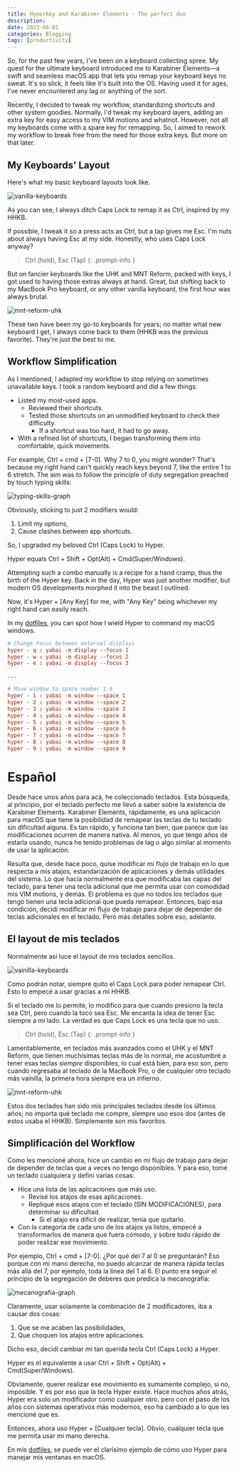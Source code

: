 ```yaml
---
title: Hyperkey and Karabiner Elements - The perfect duo
description: 
date: 2023-04-01
categories: Blogging
tags: [productivity]
---
```


So, for the past few years, I've been on a keyboard collecting spree. My quest for the ultimate keyboard introduced me to Karabiner Elements—a swift and seamless macOS app that lets you remap your keyboard keys no sweat. It's so slick, it feels like it's built into the OS. Having used it for ages, I've never encountered any lag or anything of the sort.

Recently, I decided to tweak my workflow, standardizing shortcuts and other system goodies. Normally, I'd tweak my keyboard layers, adding an extra key for easy access to my VIM motions and whatnot. However, not all my keyboards come with a spare key for remapping. So, I aimed to rework my workflow to break free from the need for those extra keys. But more on that later.

## My Keyboards' Layout

Here's what my basic keyboard layouts look like.

![vanilla-keyboards](/assets/img/2024-04-01-19.06.png)

As you can see, I always ditch Caps Lock to remap it as Ctrl, inspired by my HHKB.

If possible, I tweak it so a press acts as Ctrl, but a tap gives me Esc. I'm nuts about always having Esc at my side. Honestly, who uses Caps Lock anyway?

> Ctrl (hold), Esc (Tap)
{: .prompt-info }

But on fancier keyboards like the UHK and MNT Reform, packed with keys, I got used to having those extras always at hand. Great, but shifting back to my MacBook Pro keyboard, or any other vanilla keyboard, the first hour was always brutal.

![mnt-reform-uhk](/assets/img/2024-04-01-19.24.png)

These two have been my go-to keyboards for years; no matter what new keyboard I get, I always come back to them (HHKB was the previous favorite). They're just the best to me.

## Workflow Simplification

As I mentioned, I adapted my workflow to stop relying on sometimes unavailable keys. I took a random keyboard and did a few things:

-   Listed my most-used apps.
    - Reviewed their shortcuts.
    - Tested those shortcuts on an unmodified keyboard to check their difficulty.
        - If a shortcut was too hard, it had to go away.
-   With a refined list of shortcuts, I began transforming them into comfortable, quick movements.

For example, Ctrl + cmd + [7-0]. Why 7 to 0, you might wonder? That's because my right hand can't quickly reach keys beyond 7, like the entire 1 to 6 stretch. The aim was to follow the principle of duty segregation preached by touch typing skills:

![typing-skills-graph](/assets/img/2024-04-01-19.42.png)

Obviously, sticking to just 2 modifiers would:

1. Limit my options,
2. Cause clashes between app shortcuts.

So, I upgraded my beloved Ctrl (Caps Lock) to Hyper. 

Hyper equals Ctrl + Shift + Opt(Alt) + Cmd(Super/Windows). 

Attempting such a combo manually is a recipe for a hand cramp, thus the birth of the Hyper key. Back in the day, Hyper was just another modifier, but modern OS developments morphed it into the beast I outlined.

Now, it's Hyper + [Any Key] for me, with "Any Key" being whichever my right hand can easily reach.

In my [dotfiles](https://github.com/fcosanabria/dotfiles), you can spot how I wield Hyper to command my macOS windows.

```rc
# Change Focus between external displays
hyper - q : yabai -m display --focus 1
hyper - w : yabai -m display --focus 2
hyper - e : yabai -m display --focus 3

...

# Move window to space number 1-9
hyper - 1 : yabai -m window --space 1
hyper - 2 : yabai -m window --space 2
hyper - 3 : yabai -m window --space 3
hyper - 4 : yabai -m window --space 4
hyper - 5 : yabai -m window --space 5
hyper - 6 : yabai -m window --space 6
hyper - 7 : yabai -m window --space 7
hyper - 8 : yabai -m window --space 8
hyper - 9 : yabai -m window --space 9
```

# Español

Desde hace unos años para acá, he coleccionado teclados. Esta búsqueda, al principio, por el teclado perfecto me llevó a saber sobre la existencia de Karabiner Elements. Karabiner Elements, rápidamente, es una aplicación para macOS que tiene la posibilidad de remapear las teclas de tu teclado sin dificultad alguna. Es tan rápido, y funciona tan bien, que parece que las modificaciones ocurren de manera nativa. Al menos, yo que tengo años de estarla usando, nunca he tenido problemas de lag o algo similar al momento de usar la aplicación.

Resulta que, desde hace poco, quise modificar mi flujo de trabajo en lo que respecta a mis atajos, estandarización de aplicaciones y demás utilidades del sistema. Lo que hacía normalmente era que modificaba las capas del teclado, para tener una tecla adicional que me permita usar con comodidad mis VIM motions, y demás. El problema es que no todos los teclados que tengo tienen una tecla adicional que pueda remapear. Entonces, bajo esa condición, decidí modificar mi flujo de trabajo para dejar de depender de teclas adicionales en el teclado. Pero más detalles sobre eso, adelante.

## El layout de mis teclados

Normalmente así luce el layout de mis teclados sencillos.

![vainilla-keyboards](/assets/img/2024-04-01-19.06.png)

Como podrán notar, siempre quito el Caps Lock para poder remapear Ctrl. Esto lo empecé a usar gracias a mi HHKB.

Si el teclado me lo permite, lo modifico para que cuando presiono la tecla sea Ctrl, pero cuando la toco sea Esc. Me encanta la idea de tener Esc siempre a mi lado. La verdad es que Caps Lock es una tecla que no uso.

> Ctrl (hold), Esc (Tap)
{: .prompt-info }

Lamentablemente, en teclados más avanzados como el UHK y el MNT Reform, que tienen muchísimas teclas más de lo normal, me acostumbré a tener esas teclas *siempre* disponibles, lo cual está bien, para eso son, pero cuando regresaba al teclado de la MacBook Pro, o de cualquier otro teclado más vainilla, la primera hora siempre era un infierno.

![mnt-reform-uhk](/assets/img/2024-04-01-19.24.png)

Estos dos teclados han sido mis principales teclados desde los últimos años; no importa qué teclado me compre, siempre uso esos dos (antes de estos usaba el HHKB). Simplemente son mis favoritos.

## Simplificación del Workflow

Como les mencioné ahora, hice un cambio en mi flujo de trabajo para dejar de depender de teclas que a veces no tengo disponibles. Y para eso, tomé un teclado cualquiera y definí varias cosas:

-  Hice una lista de las aplicaciones que más uso.
    - Revisé los atajos de esas aplicaciones.
    - Repliqué esos atajos con el teclado (SIN MODIFICACIONES), para determinar su dificultad.
        - Si el atajo era difícil de realizar, tenía que quitarlo. 
-  Con la categoría de cada uno de los atajos ya listos, empecé a transformarlos de manera que fuera cómodo, y sobre todo rápido de poder realizar ese movimiento.

Por ejemplo, Ctrl + cmd + [7-0]. ¿Por qué del 7 al 0 se preguntarán? Eso porque con mi mano derecha, no puedo alcanzar de manera rápida teclas más allá del 7, por ejemplo, toda la línea del 1 al 6. El punto era seguir el principio de la segregación de deberes que predica la mecanografía:

![mecanografia-graph](/assets/img/2024-04-01-19.42.png)

Claramente, usar solamente la combinación de 2 modificadores, iba a causar dos cosas:

1. Que se me acaben las posibilidades, 
2. Que choquen los atajos entre aplicaciones.

Dicho eso, decidí cambiar mi tan querida tecla Ctrl (Caps Lock) a Hyper. 

Hyper es el equivalente a usar Ctrl + Shift + Opt(Alt) + Cmd(Super/Windows). 

Obviamente, querer realizar ese movimiento es sumamente complejo, si no, imposible. Y es por eso que la tecla Hyper existe. Hace muchos años atrás, Hyper era solo un modificador como cualquier otro, pero con el paso de los años con sistemas operativos más modernos, eso ha cambiado a lo que les mencioné que es.

Entonces, ahora uso Hyper + [Cualquier tecla]. Obvio, cualquier tecla que me permita usar mi mano derecha.

En mis [dotfiles](https://github.com/fcosanabria/dotfiles), se puede ver el clarísimo ejemplo de cómo uso Hyper para manejar mis ventanas en macOS.
